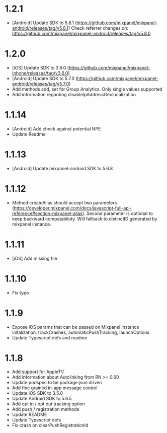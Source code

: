 # 1.2.1

- [Android] Update SDK to 5.8.1 (https://github.com/mixpanel/mixpanel-android/releases/tag/v5.8.1) Check referrer changes on: https://github.com/mixpanel/mixpanel-android/releases/tag/v5.8.0

# 1.2.0

- [iOS] Update SDK to 3.6.0 (https://github.com/mixpanel/mixpanel-iphone/releases/tag/v3.6.0)
- [Android] Update SDK to 5.7.0 (https://github.com/mixpanel/mixpanel-android/releases/tag/v5.7.0)
- Add methods add, set for Group Analytics. Only single values supported 
- Add information regarding disableIpAddressGeolocalization

# 1.1.14

- [Android] Add check against potential NPE 
- Update Readme

# 1.1.13

- [Android] Update mixpanel-android SDK to 5.6.8

# 1.1.12

- Method createAlias should accept two parameters (https://developer.mixpanel.com/docs/javascript-full-api-reference#section-mixpanel-alias). Second parameter is optional to keep backward compatabiluty. Will fallback to distinctID generated by mixpanel instance. 

# 1.1.11

- [iOS] Add missing file

# 1.1.10

- Fix typo

# 1.1.9

- Expose iOS params that can be passed on Mixpanel instance initalization: trackCrashes, automaticPushTracking, launchOptions
- Update Typescript defs and readme

# 1.1.8

- Add support for AppleTV
- Add information about Autolinking from RN >= 0.60
- Update podspec to be package.json driven
- Add fine grained in-app message control
- Update iOS SDK to 3.5.0
- Update Android SDK to 5.6.5
- Add opt in / opt out tracking option
- Add push / registration methods
- Update README
- Update Typescript defs
- Fix crash on clearPushRegistrationId
